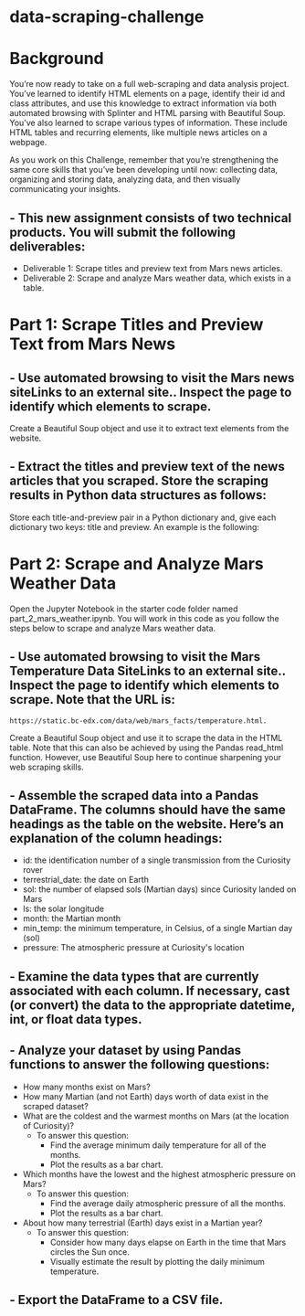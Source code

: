 # data-scraping-challenge

# Background
You’re now ready to take on a full web-scraping and data analysis project. You’ve learned to identify HTML elements on a page, identify their id and class attributes, and use this knowledge to extract information via both automated browsing with Splinter and HTML parsing with Beautiful Soup. You’ve also learned to scrape various types of information. These include HTML tables and recurring elements, like multiple news articles on a webpage.

As you work on this Challenge, remember that you’re strengthening the same core skills that you’ve been developing until now: collecting data, organizing and storing data, analyzing data, and then visually communicating your insights.


## - This new assignment consists of two technical products. You will submit the following deliverables:
- Deliverable 1: Scrape titles and preview text from Mars news articles.
- Deliverable 2: Scrape and analyze Mars weather data, which exists in a table.

# Part 1: Scrape Titles and Preview Text from Mars News

## - Use automated browsing to visit the Mars news siteLinks to an external site.. Inspect the page to identify which elements to scrape.
Create a Beautiful Soup object and use it to extract text elements from the website.

## - Extract the titles and preview text of the news articles that you scraped. Store the scraping results in Python data structures as follows:

Store each title-and-preview pair in a Python dictionary and, give each dictionary two keys: title and preview. An example is the following:

# Part 2: Scrape and Analyze Mars Weather Data
Open the Jupyter Notebook in the starter code folder named part_2_mars_weather.ipynb. You will work in this code as you follow the steps below to scrape and analyze Mars weather data.

## - Use automated browsing to visit the Mars Temperature Data SiteLinks to an external site.. Inspect the page to identify which elements to scrape. Note that the URL is:
    https://static.bc-edx.com/data/web/mars_facts/temperature.html.

Create a Beautiful Soup object and use it to scrape the data in the HTML table. Note that this can also be achieved by using the Pandas read_html function. However, use Beautiful Soup here to continue sharpening your web scraping skills.

## - Assemble the scraped data into a Pandas DataFrame. The columns should have the same headings as the table on the website. Here’s an explanation of the column headings:

- id: the identification number of a single transmission from the Curiosity rover
- terrestrial_date: the date on Earth
- sol: the number of elapsed sols (Martian days) since Curiosity landed on Mars
- ls: the solar longitude
- month: the Martian month
- min_temp: the minimum temperature, in Celsius, of a single Martian day (sol)
- pressure: The atmospheric pressure at Curiosity's location

## - Examine the data types that are currently associated with each column. If necessary, cast (or convert) the data to the appropriate datetime, int, or float data types.

## - Analyze your dataset by using Pandas functions to answer the following questions:

- How many months exist on Mars?
- How many Martian (and not Earth) days worth of data exist in the scraped dataset?
- What are the coldest and the warmest months on Mars (at the location of Curiosity)?
  - To answer this question:
    - Find the average minimum daily temperature for all of the months.
    - Plot the results as a bar chart.
- Which months have the lowest and the highest atmospheric pressure on Mars?
  - To answer this question:
    - Find the average daily atmospheric pressure of all the months.
    - Plot the results as a bar chart.
- About how many terrestrial (Earth) days exist in a Martian year?
  - To answer this question:
    - Consider how many days elapse on Earth in the time that Mars circles the Sun once.
    - Visually estimate the result by plotting the daily minimum temperature.

## - Export the DataFrame to a CSV file.

